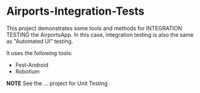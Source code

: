 Airports-Integration-Tests
=====================

This project demonstrates some tools and methods for INTEGRATION TESTING the AirportsApp.  In this
case, integration testing is also the same as "Automated UI" testing.  

It uses the following tools:

- Fest-Android
- Robotium

**NOTE**
See the ... project for Unit Testing